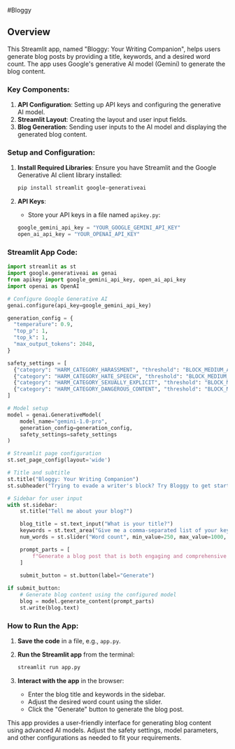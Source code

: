 #Bloggy 
## Overview

This Streamlit app, named "Bloggy: Your Writing Companion", helps users generate blog posts by providing a title, keywords, and a desired word count. The app uses Google's generative AI model (Gemini) to generate the blog content.

### Key Components:

1. **API Configuration**: Setting up API keys and configuring the generative AI model.
2. **Streamlit Layout**: Creating the layout and user input fields.
3. **Blog Generation**: Sending user inputs to the AI model and displaying the generated blog content.

### Setup and Configuration:

1. **Install Required Libraries**:
   Ensure you have Streamlit and the Google Generative AI client library installed:

    ```bash
    pip install streamlit google-generativeai
    ```

2. **API Keys**:
   - Store your API keys in a file named `apikey.py`:
    ```python
    google_gemini_api_key = "YOUR_GOOGLE_GEMINI_API_KEY"
    open_ai_api_key = "YOUR_OPENAI_API_KEY"
    ```

### Streamlit App Code:

```python
import streamlit as st 
import google.generativeai as genai
from apikey import google_gemini_api_key, open_ai_api_key
import openai as OpenAI

# Configure Google Generative AI
genai.configure(api_key=google_gemini_api_key)

generation_config = {
  "temperature": 0.9,
  "top_p": 1,
  "top_k": 1,
  "max_output_tokens": 2048,
}

safety_settings = [
  {"category": "HARM_CATEGORY_HARASSMENT", "threshold": "BLOCK_MEDIUM_AND_ABOVE"},
  {"category": "HARM_CATEGORY_HATE_SPEECH", "threshold": "BLOCK_MEDIUM_AND_ABOVE"},
  {"category": "HARM_CATEGORY_SEXUALLY_EXPLICIT", "threshold": "BLOCK_MEDIUM_AND_ABOVE"},
  {"category": "HARM_CATEGORY_DANGEROUS_CONTENT", "threshold": "BLOCK_MEDIUM_AND_ABOVE"},
]

# Model setup
model = genai.GenerativeModel(
    model_name="gemini-1.0-pro",
    generation_config=generation_config,
    safety_settings=safety_settings
)

# Streamlit page configuration
st.set_page_config(layout='wide')

# Title and subtitle
st.title("Bloggy: Your Writing Companion")
st.subheader("Trying to evade a writer's block? Try Bloggy to get started on your next blog post.")

# Sidebar for user input
with st.sidebar: 
    st.title("Tell me about your blog?")

    blog_title = st.text_input("What is your title?")
    keywords = st.text_area("Give me a comma-separated list of your keywords!")
    num_words = st.slider("Word count", min_value=250, max_value=1000, step=250)

    prompt_parts = [
        f"Generate a blog post that is both engaging and comprehensive about the blog title, \"{blog_title}\", and keywords \"{keywords}\". Make sure to incorporate these keywords. The blog should be approximately {num_words} words in length and suitable for an online audience. Ensure the content is original, informative, and cohesive, and maintain a consistent tone.",
    ]
    
    submit_button = st.button(label="Generate")

if submit_button:
    # Generate blog content using the configured model
    blog = model.generate_content(prompt_parts)
    st.write(blog.text)
```

### How to Run the App:

1. **Save the code** in a file, e.g., `app.py`.
2. **Run the Streamlit app** from the terminal:

    ```bash
    streamlit run app.py
    ```

3. **Interact with the app** in the browser:
   - Enter the blog title and keywords in the sidebar.
   - Adjust the desired word count using the slider.
   - Click the "Generate" button to generate the blog post.

This app provides a user-friendly interface for generating blog content using advanced AI models. Adjust the safety settings, model parameters, and other configurations as needed to fit your requirements.
